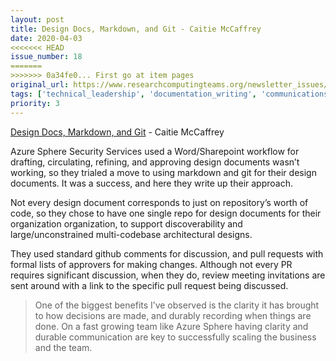 ```yaml
---
layout: post
title: Design Docs, Markdown, and Git - Caitie McCaffrey
date: 2020-04-03
<<<<<<< HEAD
issue_number: 18
=======
>>>>>>> 0a34fe0... First go at item pages
original_url: https://www.researchcomputingteams.org/newsletter_issues/0018
tags: ['technical_leadership', 'documentation_writing', 'communications_tools']
priority: 3
---
```


<!-- markdownlint-disable MD033 -->
<!-- markdownlint-disable MD041 -->
<!-- markdownlint-disable MD049 -->

[Design Docs, Markdown, and Git](https://caitiem.com/2020/03/29/design-docs-markdown-and-git/) - Caitie McCaffrey

Azure Sphere Security Services used a Word/Sharepoint workflow for drafting, circulating, refining, and approving design documents wasn’t working, so they trialed a move to using markdown and git for their design documents.   It was a success, and here they write up their approach.

Not every design document corresponds to just on repository’s worth of code, so they chose to have one single repo for design documents for their organization organization, to support discoverability and large/unconstrained multi-codebase architectural designs.

They used standard github comments for discussion,  and pull requests with formal lists of approvers for making changes.  Although not every PR requires significant discussion, when they do, review meeting invitations are sent around with a link to the specific pull request being discussed.

> One of the biggest benefits I’ve observed is the clarity it has brought to how decisions are made, and durably recording when things are done.  On a fast growing team like Azure Sphere having clarity and durable communication are key to successfully scaling the business and the team.

